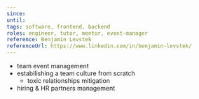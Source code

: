 ```yaml
---
since: 
until: 
tags: software, frontend, backend
roles: engineer, tutor, mentor, event-manager
reference: Benjamin Levstek
referenceUrl: https://www.linkedin.com/in/benjamin-levstek/
---
```


- team event management
- estabilishing a team culture from scratch
  - toxic relationships mitigation
- hiring & HR partners management
